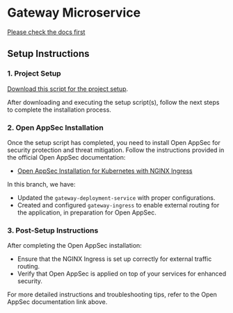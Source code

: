# Gateway Microservice

[Please check the docs first](https://github.com/miloskec/gateway/blob/dockerhub-example/documentation/MicroServices%20gateway%20documentation.pdf)

## Setup Instructions

### 1. Project Setup

[Download this script for the project setup](https://github.com/miloskec/setupscript).

After downloading and executing the setup script(s), follow the next steps to complete the installation process.

### 2. Open AppSec Installation

Once the setup script has completed, you need to install Open AppSec for security protection and threat mitigation. Follow the instructions provided in the official Open AppSec documentation:

- [Open AppSec Installation for Kubernetes with NGINX Ingress](https://docs.openappsec.io/getting-started/start-with-kubernetes/install-using-interactive-cli-tool-ingress-nginx)

In this branch, we have:
- Updated the `gateway-deployment-service` with proper configurations.
- Created and configured `gateway-ingress` to enable external routing for the application, in preparation for Open AppSec.

### 3. Post-Setup Instructions

After completing the Open AppSec installation:
- Ensure that the NGINX Ingress is set up correctly for external traffic routing.
- Verify that Open AppSec is applied on top of your services for enhanced security.

For more detailed instructions and troubleshooting tips, refer to the Open AppSec documentation link above.

